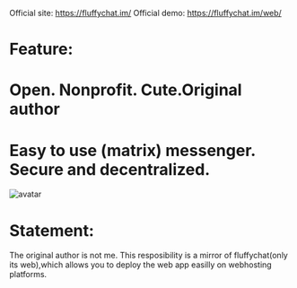 Official site:
https://fluffychat.im/
Official demo:
https://fluffychat.im/web/

# Feature:
# Open. Nonprofit. Cute.Original author
# Easy to use (matrix) messenger. Secure and decentralized.

![avatar](https://fluffychat.im/screenshots/screenshots.png)

# Statement:
The original author is not me.
This resposibility is a mirror of fluffychat(only its web),which allows you to deploy the web app easilly on webhosting platforms.
